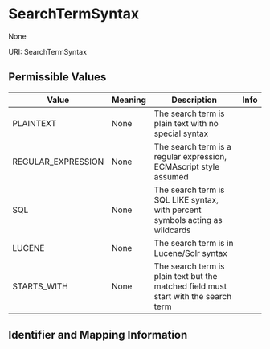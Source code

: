 # SearchTermSyntax

None

URI: SearchTermSyntax

## Permissible Values

| Value | Meaning | Description | Info |
| --- | --- | --- | --- |
| PLAINTEXT | None | The search term is plain text with no special syntax | |
| REGULAR_EXPRESSION | None | The search term is a regular expression, ECMAscript style assumed | |
| SQL | None | The search term is SQL LIKE syntax, with percent symbols acting as wildcards | |
| LUCENE | None | The search term is in Lucene/Solr syntax | |
| STARTS_WITH | None | The search term is plain text but the matched field must start with the search term | |


## Identifier and Mapping Information






